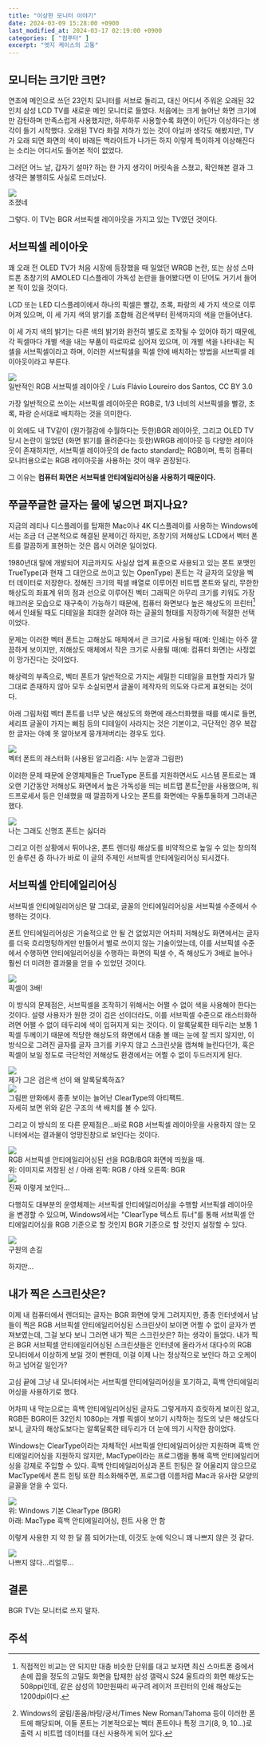 ```yaml
---
title: "이상한 모니터 이야기"
date: 2024-03-09 15:28:00 +0900
last_modified_at: 2024-03-17 02:19:00 +0900
categories: [ "컴푸터" ]
excerpt: "엣지 케이스의 고통"
---
```


## 모니터는 크기만 크면?

연초에 메인으로 쓰던 23인치 모니터를 서브로 돌리고, 대신 어디서 주워온 오래된 32인치 삼성 LCD TV를 새로운 메인 모니터로 들였다. 처음에는 크게 늘어난 화면 크기에만 감탄하며 만족스럽게 사용했지만, 하루하루 사용할수록 화면이 어딘가 이상하다는 생각이 들기 시작했다. 오래된 TV라 화질 저하가 있는 것이 아닐까 생각도 해봤지만, TV가 오래 되면 화면의 색이 바래든 백라이트가 나가든 하지 이렇게 특이하게 이상해진다는 소리는 어디서도 들어본 적이 없었다.

그러던 어느 날, 갑자기 설마? 하는 한 가지 생각이 머릿속을 스쳤고, 확인해본 결과 그 생각은 불행히도 사실로 드러났다.

<img src="/assets/images/cleartype-and-bgr/ohno.webp" style="display:block; margin-left:auto; margin-right:auto">
<div class="img-cap">조졌네</div>

그렇다. 이 TV는 BGR 서브픽셀 레이아웃을 가지고 있는 TV였던 것이다.

## 서브픽셀 레이아웃

꽤 오래 전 OLED TV가 처음 시장에 등장했을 때 일었던 WRGB 논란, 또는 삼성 스마트폰 초창기의 AMOLED 디스플레이 가독성 논란을 들어봤다면 이 단어도 거기서 들어본 적이 있을 것이다.

LCD 또는 LED 디스플레이에서 하나의 픽셀은 빨강, 초록, 파랑의 세 가지 색으로 이루어져 있으며, 이 세 가지 색의 밝기를 조합해 검은색부터 흰색까지의 색을 만들어낸다.

이 세 가지 색의 밝기는 다른 색의 밝기와 완전히 별도로 조작될 수 있어야 하기 때문에, 각 픽셀마다 개별 색을 내는 부품이 따로따로 심어져 있으며, 이 개별 색을 나타내는 픽셀을 서브픽셀이라고 하며, 이러한 서브픽셀을 픽셀 안에 배치하는 방법을 서브픽셀 레이아웃이라고 부른다.

<img src="/assets/images/cleartype-and-bgr/LCD_RGB.jpg" style="display:block; margin-left:auto; margin-right:auto">
<div class="img-cap">일반적인 RGB 서브픽셀 레이아웃 / Luís Flávio Loureiro dos Santos, CC BY 3.0</div>

가장 일반적으로 쓰이는 서브픽셀 레이아웃은 RGB로, 1/3 너비의 서브픽셀을 빨강, 초록, 파랑 순서대로 배치하는 것을 의미한다.

이 외에도 내 TV같이 (원가절감에 수월하다는 듯한)BGR 레이아웃, 그리고 OLED TV 당시 논란이 일었던 (화면 밝기를 올려준다는 듯한)WRGB 레이아웃 등 다양한 레이아웃이 존재하지만, 서브픽셀 레이아웃의 de facto standard는 RGB이며, 특히 컴퓨터 모니터용으로는 RGB 레이아웃을 사용하는 것이 매우 권장된다.

그 이유는 **컴퓨터 화면은 서브픽셀 안티에일리어싱을 사용하기 때문이다.**

## 쭈글쭈글한 글자는 물에 넣으면 펴지나요?

지금의 레티나 디스플레이를 탑재한 Mac이나 4K 디스플레이를 사용하는 Windows에서는 조금 더 근본적으로 해결된 문제이긴 하지만, 초창기의 저해상도 LCD에서 벡터 폰트를 깔끔하게 표현하는 것은 몹시 어려운 일이었다.

1980년대 말에 개발되어 지금까지도 사실상 업계 표준으로 사용되고 있는 폰트 포맷인 TrueType(과 현재 그 대안으로 쓰이고 있는 OpenType) 폰트는 각 글자의 모양을 벡터 데이터로 저장한다. 정해진 크기의 픽셀 배열로 이루어진 비트맵 폰트와 달리, 무한한 해상도의 좌표계 위의 점과 선으로 이루어진 벡터 그래픽은 아무리 크기를 키워도 가장 매끄러운 모습으로 재구축이 가능하기 때문에, 컴퓨터 화면보다 높은 해상도의 프린터[^1]에서 인쇄될 때도 디테일을 최대한 살려야 하는 글꼴의 형태를 저장하기에 적절한 선택이었다.

문제는 이러한 벡터 폰트는 고해상도 매체에서 큰 크기로 사용될 때(예: 인쇄)는 아주 깔끔하게 보이지만, 저해상도 매체에서 작은 크기로 사용될 때(예: 컴퓨터 화면)는 사정없이 망가진다는 것이었다.

해상력의 부족으로, 벡터 폰트가 일반적으로 가지는 세밀한 디테일을 표현할 자리가 말 그대로 존재하지 않아 모두 소실되면서 글꼴이 제작자의 의도와 다르게 표현되는 것이다.

아래 그림처럼 벡터 폰트를 너무 낮은 해상도의 화면에 래스터화했을 때를 예시로 들면, 세리프 글꼴이 가지는 삐침 등의 디테일이 사라지는 것은 기본이고, 극단적인 경우 복잡한 글자는 아예 못 알아보게 뭉개져버리는 경우도 있다.

<img src="/assets/images/cleartype-and-bgr/rasterization.png" style="display:block; margin-left:auto; margin-right:auto">
<div class="img-cap">벡터 폰트의 래스터화 (사용된 알고리즘: 시누 눈깔과 그림판)</div>

이러한 문제 때문에 운영체제들은 TrueType 폰트를 지원하면서도 시스템 폰트로는 꽤 오랜 기간동안 저해상도 화면에서 높은 가독성을 띄는 비트맵 폰트[^2]만을 사용했으며, 워드프로세서 등은 인쇄했을 때 깔끔하게 나오는 폰트를 화면에는 우둘투둘하게 그려내곤 했다.

<img src="/assets/images/cleartype-and-bgr/smj.png" style="display:block; margin-left:auto; margin-right:auto">
<div class="img-cap">나는 그래도 신명조 폰트는 싫더라</div>

그리고 이런 상황에서 튀어나온, 폰트 렌더링 해상도를 비약적으로 높일 수 있는 창의적인 솔루션 중 하나가 바로 이 글의 주제인 서브픽셀 안티에일리어싱 되시겠다.

## 서브픽셀 안티에일리어싱

서브픽셀 안티에일리어싱은 말 그대로, 글꼴의 안티에일리어싱을 서브픽셀 수준에서 수행하는 것이다.

폰트 안티에일리어싱은 기술적으로 안 될 건 없었지만 어차피 저해상도 화면에서는 글자를 더욱 흐리멍텅하게만 만들어서 별로 쓰이지 않는 기술이었는데, 이를 서브픽셀 수준에서 수행하면 안티에일리어싱을 수행하는 화면의 픽셀 수, 즉 해상도가 3배로 늘어나 훨씬 더 미려한 결과물을 얻을 수 있었던 것이다.

<img src="/assets/images/cleartype-and-bgr/subpixel-1.png" style="display:block; margin-left:auto; margin-right:auto">
<div class="img-cap">픽셀이 3배!</div>

이 방식의 문제점은, 서브픽셀을 조작하기 위해서는 어쩔 수 없이 색을 사용해야 한다는 것이다. 설령 사용자가 원한 것이 검은 선이더라도, 이를 서브픽셀 수준으로 래스터화하려면 어쩔 수 없이 테두리에 색이 입혀지게 되는 것이다. 이 알록달록한 테두리는 보통 1픽셀 두께이기 때문에 적당한 해상도의 화면에서 대충 볼 때는 눈에 잘 띄지 않지만, 이 방식으로 그려진 글자를 글자 크기를 키우지 않고 스크린샷을 캡쳐해 늘린다던가, 혹은 픽셀이 보일 정도로 극단적인 저해상도 환경에서는 어쩔 수 없이 두드러지게 된다.

<img src="/assets/images/cleartype-and-bgr/subpixel-2.png" style="display:block; margin-left:auto; margin-right:auto">
<div class="img-cap">제가 그은 검은색 선이 왜 알록달록하죠?</div>

<img src="/assets/images/cleartype-and-bgr/cleartype-scaled.png" style="display:block; margin-left:auto; margin-right:auto">
<div class="img-cap">그림판 만화에서 종종 보이는 늘어난 ClearType의 아티팩트.<br>자세히 보면 위와 같은 구조의 색 배치를 볼 수 있다.</div>

그리고 이 방식의 또 다른 문제점은...바로 RGB 서브픽셀 레이아웃을 사용하지 않는 모니터에서는 결과물이 엉망진창으로 보인다는 것이다.

<img src="/assets/images/cleartype-and-bgr/subpixel-3.png" style="display:block; margin-left:auto; margin-right:auto">
<div class="img-cap">RGB 서브픽셀 안티에일리어싱된 선을 RGB/BGR 화면에 띄웠을 때.<br>위: 이미지로 저장된 선 / 아래 왼쪽: RGB / 아래 오른쪽: BGR</div>

<img src="/assets/images/cleartype-and-bgr/rgb-on-bgr.jpg" style="display:block; margin-left:auto; margin-right:auto">
<div class="img-cap">진짜 이렇게 보인다...</div>

다행히도 대부분의 운영체제는 서브픽셀 안티에일리어싱을 수행할 서브픽셀 레이아웃을 변경할 수 있으며, Windows에서는 "ClearType 텍스트 튜너"를 통해 서브픽셀 안티에일리어싱을 RGB 기준으로 할 것인지 BGR 기준으로 할 것인지 설정할 수 있다.

<img src="/assets/images/cleartype-and-bgr/cleartype-adjust.png" style="display:block; margin-left:auto; margin-right:auto">
<div class="img-cap">구원의 손길</div>

하지만...

## 내가 찍은 스크린샷은?

이제 내 컴퓨터에서 렌더되는 글자는 BGR 화면에 맞게 그려지지만, 종종 인터넷에서 남들이 찍은 RGB 서브픽셀 안티에일리어싱된 스크린샷이 보이면 어쩔 수 없이 글자가 번져보였는데, 그걸 보다 보니 그러면 내가 찍은 스크린샷은? 하는 생각이 들었다. 내가 찍은 BGR 서브픽셀 안티에일리어싱된 스크린샷들은 인터넷에 올라가서 대다수의 RGB 모니터에서 이상하게 보일 것이 뻔한데, 이걸 이제 나는 정상적으로 보인다 하고 오케이 하고 넘어갈 일인가?

고심 끝에 그냥 내 모니터에서는 서브픽셀 안티에일리어싱을 포기하고, 흑백 안티에일리어싱을 사용하기로 했다.

어차피 내 막눈으로는 흑백 안티에일리어싱된 글자도 그렇게까지 흐릿하게 보이진 않고, RGB든 BGR이든 32인치 1080p는 개별 픽셀이 보이기 시작하는 정도의 낮은 해상도다 보니, 글자의 해상도보다는 알록달록한 테두리가 더 눈에 띄기 시작한 참이었다.

Windows는 ClearType이라는 자체적인 서브픽셀 안티에일리어싱만 지원하며 흑백 안티에일리어싱을 지원하지 않지만, MacType이라는 프로그램을 통해 흑백 안티에일리어싱을 강제로 주입할 수 있다. 흑백 안티에일리어싱과 폰트 힌팅은 잘 어울리지 않으므로 MacType에서 폰트 힌팅 또한 최소화해주면, 프로그램 이름처럼 Mac과 유사한 모양의 글꼴을 얻을 수 있다.

<img src="/assets/images/cleartype-and-bgr/mactype-onoff.png" style="display:block; margin-left:auto; margin-right:auto">
<div class="img-cap">위: Windows 기본 ClearType (BGR)<br>아래: MacType 흑백 안티에일리어싱, 힌트 사용 안 함</div>

이렇게 사용한 지 약 한 달 쯤 되어가는데, 이것도 눈에 익으니 꽤 나쁘지 않은 것 같다.

<img src="/assets/images/cleartype-and-bgr/cope.png" style="display:block; margin-left:auto; margin-right:auto">
<div class="img-cap">나쁘지 않다...리얼루...</div>

## 결론

BGR TV는 모니터로 쓰지 말자.

## 주석

[^1]: 직접적인 비교는 안 되지만 대충 비슷한 단위를 대고 보자면 최신 스마트폰 중에서 손에 꼽을 정도의 고밀도 화면을 탑재한 삼성 갤럭시 S24 울트라의 화면 해상도는 508ppi인데, 같은 삼성의 10만원짜리 싸구려 레이저 프린터의 인쇄 해상도는 1200dpi이다.

[^2]: Windows의 굴림/돋움/바탕/궁서/Times New Roman/Tahoma 등이 이러한 폰트에 해당되며, 이들 폰트는 기본적으로는 벡터 폰트이나 특정 크기(8, 9, 10...)로 출력 시 비트맵 데이터를 대신 사용하게 되어 있다.